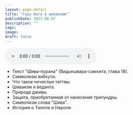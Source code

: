 ```yaml
---
layout: page-detail
title: "Гуру-йога в шиваизме"
publishDate: 2023.08.07
description: ""
tags:
image:
draft: false
---
```


<audio title="2023.08.07 - Гуру-йога в шиваизме.mp3" src="https://filer-api.advayta.org/v1.0/public/files/75585" controls=""></audio>

* Текст "Шива-пурана" (Видьешвара-самхита, глава 18).
* Символизм вибхути.
* Что такое нечистые таттвы.
* Шиваизм и веданта.
* Природа дживы.
* Защита, приобретаемая от нанесения трипундры.
* Символизм слова "Шива".
* История о Тилопе и Наропе.

  
